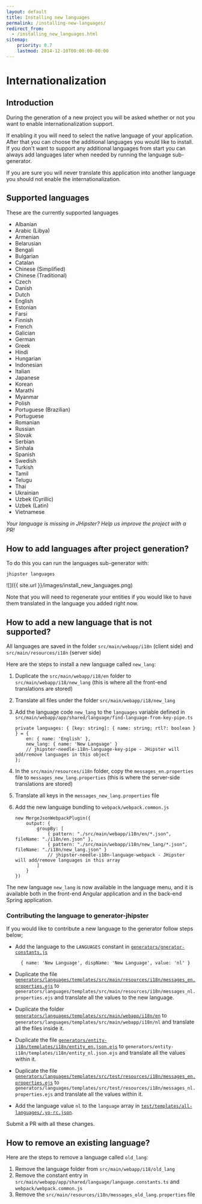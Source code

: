 ```yaml
---
layout: default
title: Installing new languages
permalink: /installing-new-languages/
redirect_from:
  - /installing_new_languages.html
sitemap:
    priority: 0.7
    lastmod: 2014-12-10T00:00:00-00:00
---
```


# <i class="fa fa-flag"></i> Internationalization

## Introduction

During the generation of a new project you will be asked whether or not you want to enable internationalization support.

If enabling it you will need to select the native language of your application. After that you can choose the additional languages you would like to install. If you don't want to support any additional languages from start you can always add languages later when needed by running the language sub-generator.

If you are sure you will never translate this application into another language you should not enable the internationalization.

## Supported languages

These are the currently supported languages

*   Albanian
*   Arabic (Libya)
*   Armenian
*   Belarusian
*   Bengali
*   Bulgarian
*   Catalan
*   Chinese (Simplified)
*   Chinese (Traditional)
*   Czech 
*   Danish 
*   Dutch 
*   English 
*   Estonian 
*   Farsi
*   Finnish 
*   French 
*   Galician 
*   German 
*   Greek 
*   Hindi 
*   Hungarian 
*   Indonesian
*   Italian 
*   Japanese 
*   Korean 
*   Marathi 
*   Myanmar 
*   Polish 
*   Portuguese (Brazilian)
*   Portuguese 
*   Romanian 
*   Russian 
*   Slovak 
*   Serbian
*   Sinhala 
*   Spanish 
*   Swedish 
*   Turkish 
*   Tamil 
*   Telugu 
*   Thai 
*   Ukrainian
*   Uzbek (Cyrillic)
*   Uzbek (Latin)
*   Vietnamese 

_Your language is missing in JHipster? Help us improve the project with a PR!_

## How to add languages after project generation?

To do this you can run the languages sub-generator with:

`jhipster languages`

![]({{ site.url }}/images/install_new_languages.png)

Note that you will need to regenerate your entities if you would like to have them translated in the language you added right now.

## How to add a new language that is not supported?

All languages are saved in the folder `src/main/webapp/i18n` (client side) and `src/main/resources/i18n` (server side)

Here are the steps to install a new language called `new_lang`:

1.  Duplicate the `src/main/webapp/i18/en` folder to `src/main/webapp/i18/new_lang` (this is where all the front-end translations are stored)
2.  Translate all files under the folder `src/main/webapp/i18/new_lang`
3.  Add the language code `new_lang` to the `languages` variable defined in `src/main/webapp/app/shared/language/find-language-from-key-pipe.ts`

        private languages: { [key: string]: { name: string; rtl?: boolean } } = {
            en: { name: 'English' },
            new_lang: { name: 'New Language' }
            // jhipster-needle-i18n-language-key-pipe - JHipster will add/remove languages in this object
        };

4.  In the `src/main/resources/i18n` folder, copy the `messages_en.properties` file to `messages_new_lang.properties` (this is where the server-side translations are stored)
5.  Translate all keys in the `messages_new_lang.properties` file
6.  Add the new language bundling to `webpack/webpack.common.js`

        new MergeJsonWebpackPlugin({
            output: {
                groupBy: [
                    { pattern: "./src/main/webapp/i18n/en/*.json", fileName: "./i18n/en.json" },
                    { pattern: "./src/main/webapp/i18n/new_lang/*.json", fileName: "./i18n/new_lang.json" }
                    // jhipster-needle-i18n-language-webpack - JHipster will add/remove languages in this array
                ]
            }
        })


The new language `new_lang` is now available in the language menu, and it is available both in the front-end Angular application and in the back-end Spring application.

### Contributing the language to generator-jhipster

If you would like to contribute a new language to the generator follow steps below;

- Add the language to the `LANGUAGES` constant in [`generators/gnerator-constants.js`](https://github.com/jhipster/generator-jhipster/blob/master/generators/generator-constants.js)

        { name: 'New Language', dispName: 'New Language', value: 'nl' }

- Duplicate the file [`generators/languages/templates/src/main/resources/i18n/messages_en.properties.ejs`](https://github.com/jhipster/generator-jhipster/blob/master/generators/languages/templates/src/main/resources/i18n/messages_en.properties.ejs) to `generators/languages/templates/src/main/resources/i18n/messages_nl.properties.ejs` and translate all the values to the new language.   

- Duplicate the folder [`generators/languages/templates/src/main/webapp/i18n/en`](https://github.com/jhipster/generator-jhipster/tree/master/generators/languages/templates/src/main/webapp/i18n/en) to `generators/languages/templates/src/main/webapp/i18n/nl` and translate all the files inside it. 

- Duplicate the file [`generators/entity-i18n/templates/i18n/entity_en.json.ejs`](https://github.com/jhipster/generator-jhipster/blob/master/generators/entity-i18n/templates/i18n/entity_en.json.ejs) to `generators/entity-i18n/templates/i18n/entity_nl.json.ejs` and translate all the values within it.

- Duplicate the file [`generators/languages/templates/src/test/resources/i18n/messages_en.properties.ejs`](https://github.com/jhipster/generator-jhipster/blob/master/generators/server/templates/src/test/resources/i18n/messages_en.properties.ejs) to `generators/languages/templates/src/test/resources/i18n/messages_nl.properties.ejs` and translate all the values within it.

- Add the language value `nl` to the `language` array in [`test/templates/all-languages/.yo-rc.json`](https://github.com/jhipster/generator-jhipster/blob/master/test/templates/all-languages/.yo-rc.json).

Submit a PR with all these changes.

## How to remove an existing language?

Here are the steps to remove a language called `old_lang`:

1.  Remove the language folder from `src/main/webapp/i18/old_lang`
2.  Remove the constant entry in `src/main/webapp/app/shared/language/language.constants.ts` and `webpack/webpack.common.js`
3.  Remove the `src/main/resources/i18n/messages_old_lang.properties` file
